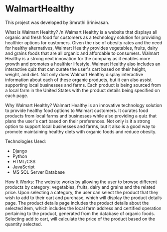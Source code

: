 # WalmartHealthy
This project was developed by Smruthi Srinivasan. 

What is Walmart Healthy? /n
Walmart Healthy is a website that displays all organic and fresh food for customers as a technology solution for providing healthier options for customers. Given the rise of obesity rates and the need for healthy alternatives, Walmart Healthy provides vegetables, fruits, dairy and grains foods that are all organic and affordable to consumers. Walmart Healthy is a strong next innovation for the company as it enables more growth and promotes a healthier lifestyle. Walmart Healthy also includes an interactive quiz that can curate the user's cart based on their height, weight, and diet. Not only does Walmart Healthy display interactive information about each of these organic products, but it can also assist supporting local businesses and farms. Each product is being sourced from a local farm in the United States with the product details being specified on each page.


Why Walmart Healthy?
Walmart Healthy is an innovative technology solution to provide healthy food options to Walmart customers. It curates food products from local farms and businesses while also providing a quiz that plans the user's cart based on their preferences. Not only is it a strong option to support local businesses and farms, but it also is a good way to promote maintaining healthy diets with organic foods and reduce obesity.


Technologies Used:
- Django
- Python
- HTML/CSS
- JavaScript
- MS SQL Server Database


How It Works:
The website works by allowing the user to browse different products by category: vegetables, fruits, dairy and grains and the related price. Upon selecting a category, the user can select the product that they wish to add to their cart and purchase, which will display the product details page. The product details page includes the product details about the selected item, which includes the local farm address and certified operation pertaining to the product, generated from the database of organic foods. Selecting add to cart, will calculate the price of the product based on the quantity selected. 


